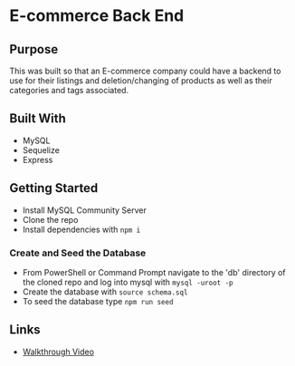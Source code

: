 # E-commerce Back End

## Purpose
This was built so that an E-commerce company could have a backend to use for their listings and deletion/changing of products as well as their categories and tags associated.

## Built With
* MySQL
* Sequelize
* Express

## Getting Started
* Install MySQL Community Server
* Clone the repo
* Install dependencies with `npm i`

### Create and Seed the Database
* From PowerShell or Command Prompt navigate to the 'db' directory of the cloned repo and log into mysql with `mysql -uroot -p`
* Create the database with `source schema.sql`
* To seed the database type `npm run seed`

## Links
* [Walkthrough Video](https://www.youtube.com/watch?v=CfQ3k2sftmA)